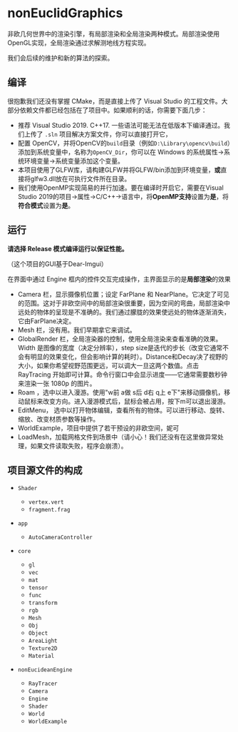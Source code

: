 # nonEuclidGraphics

非欧几何世界中的渲染引擎，有局部渲染和全局渲染两种模式。局部渲染使用OpenGL实现，全局渲染通过求解测地线方程实现。

我们会后续的维护和新的算法的探索。

## 编译

很抱歉我们还没有掌握 CMake，而是直接上传了 Visual Studio 的工程文件。大部分依赖文件都已经包括在了项目中。如果顺利的话，你需要下面几步：

* 推荐 Visual Studio 2019. C++17. 一些语法可能无法在低版本下编译通过。我们上传了 `.sln` 项目解决方案文件，你可以直接打开它，
* 配置 OpenCV，并将OpenCV的`build`目录（例如`D:\Library\opencv\build`）添加到系统变量中，名称为`OpenCV_Dir`，你可以在 Windows 的系统属性->系统环境变量->系统变量添加这个变量。
* 本项目使用了GLFW库，请构建GLFW并将GLFW/bin添加到环境变量，**或**直接将glfw3.dll放在可执行文件所在目录。
* 我们使用OpenMP实现简易的并行加速。要在编译时开启它，需要在Visual Studio 2019的项目->属性->C/C++->语言中，将**OpenMP支持**设置为**是**，将**符合模式**设置为**是**。

## 运行

**请选择 Release 模式编译运行以保证性能。**

（这个项目的GUI基于Dear-Imgui）

在界面中通过 Engine 框内的控件交互完成操作，主界面显示的是**局部渲染**的效果

* Camera 栏，显示摄像机位置；设定 FarPlane 和 NearPlane。它决定了可见的范围。这对于非欧空间中的局部渲染很重要，因为空间的弯曲，局部渲染中远处的物体的呈现是不准确的。我们通过朦胧的效果使远处的物体逐渐消失，它由FarPlane决定。
* Mesh 栏，没有用。我们早期拿它来调试。
* GlobalRender 栏，全局渲染器的控制，使用全局渲染来查看准确的效果。Width 是图像的宽度（决定分辨率），step size是迭代的步长（改变它通常不会有明显的效果变化，但会影响计算的耗时）。Distance和Decay决了视野的大小，如果你希望视野范围更远，可以调大一旦这两个数值。点击 RayTracing 开始即可计算。命令行窗口中会显示进度——它通常需要数秒钟来渲染一张 1080p 的图片。
* Roam ，选中以进入漫游。使用"w前 a做 s后 d右 q上 e下"来移动摄像机，移动鼠标来改变方向。进入漫游模式后，鼠标会被占用，按下m可以退出漫游。
* EditMenu， 选中以打开物体编辑，查看所有的物体。可以进行移动、旋转、缩放、改变材质参数等操作。
* WorldExample，项目中提供了若干预设的非欧空间，妮可
* LoadMesh，加载网格文件到场景中（请小心！我们还没有在这里做异常处理，如果文件读取失败，程序会崩溃）。



## 项目源文件的构成

* `Shader`
  * `vertex.vert`
  * `fragment.frag`

* `app`
  * `AutoCameraController`  
* `core`
  * `gl`
  * `vec`
  * `mat`
  * `tensor`
  * `func`
  * `transform`
  * `rgb`
  * `Mesh`
  * `Obj`
  * `Object`
  * `AreaLight`
  * `Texture2D`
  * `Material`
* `nonEucideanEngine`
  * `RayTracer`
  * `Camera`
  * `Engine`
  * `Shader`
  * `World`
  * `WorldExample`
